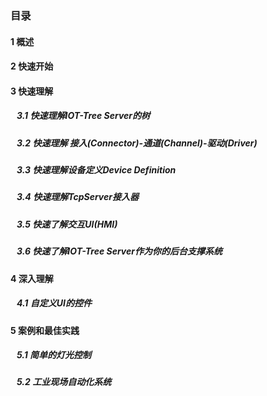 <script src="/_js/jquery-1.12.0.min.js"></script>
<script src="/_js/bootstrap/js/bootstrap.min.js"></script>
<script type="text/javascript" src="/_js/ajax.js"></script>
<link rel="stylesheet" type="text/css" href="/_js/layui/css/layui.css" />
<script src="/_js/layui/layui.all.js"></script>
<script src="/_js/dlg_layer.js?v="></script>
<link  href="/_js/bootstrap/css/bootstrap.min.css" rel="stylesheet" type="text/css" >
<link  href="/_js/font4.7.0/css/font-awesome.css"  rel="stylesheet" type="text/css" >
            <link href="./inc/common.css" rel="stylesheet" type="text/css">
        <link href="./inc/index.css" rel="stylesheet" type="text/css">


### 目录




#### <a doc_path="cn/README.md">1 概述</a>
#### <a doc_path="cn/doc/quick_start.md">2 快速开始</a>





#### <a doc_path="cn/doc/quick/index.md" >3 快速理解</a>
##### <a doc_path="cn/doc/quick/quick_know_tree.md" target="main">&nbsp;&nbsp;&nbsp;3.1 快速理解IOT-Tree Server的树</a>
##### <a doc_path="cn/doc/quick/quick_know_ch_conn_drv.md" target="main">&nbsp;&nbsp;&nbsp;3.2 快速理解 接入(Connector)-通道(Channel)-驱动(Driver)</a>
##### <a doc_path="cn/doc/quick/quick_know_devdef.md" target="main">&nbsp;&nbsp;&nbsp;3.3 快速理解设备定义Device Definition</a>
##### <a doc_path="cn/doc/quick/quick_know_tcpserver_connector.md" target="main">&nbsp;&nbsp;&nbsp;3.4 快速理解TcpServer接入器</a>
##### <a doc_path="cn/doc/quick/quick_know_hmi.md" target="main">&nbsp;&nbsp;&nbsp;3.5 快速了解交互UI(HMI)</a>

##### <a doc_path="cn/doc/quick/quick_know_server.md" target="main">&nbsp;&nbsp;&nbsp;3.6 快速了解IOT-Tree Server作为你的后台支撑系统</a>






#### <a doc_path="cn/doc/advanced/index.md" >4 深入理解</a>
##### <a doc_path="cn/doc/advanced/adv_ui_comp.md" target="main">&nbsp;&nbsp;&nbsp;4.1 自定义UI的控件</a>






#### <a doc_path="cn/doc/case/index.md" >5 案例和最佳实践</a>
##### <a doc_path="cn/doc/case/example_lamp_demo.md" target="main">&nbsp;&nbsp;&nbsp;5.1 简单的灯光控制</a>
##### <a doc_path="cn/doc/case/example_case.md" target="main">&nbsp;&nbsp;&nbsp;5.2 工业现场自动化系统</a>






<script>
$("a").each(function(){
    var docp = $(this).attr("doc_path") ;
    if(docp)
    {
        $(this).click(function(){
            parent.nav_to($(this).attr("doc_path"));
        });
    }
});
</script>
